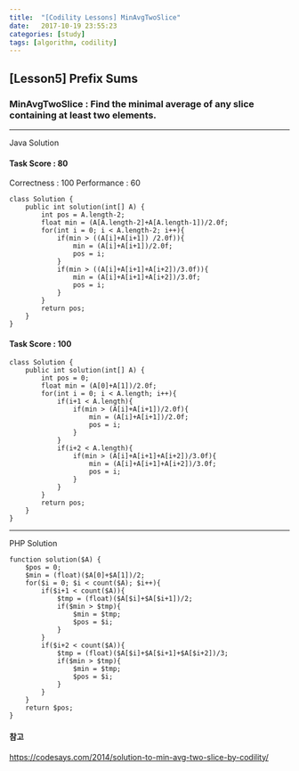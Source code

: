 ```yaml
---
title:  "[Codility Lessons] MinAvgTwoSlice"
date:   2017-10-19 23:55:23
categories: [study]
tags: [algorithm, codility]
---
```

## [Lesson5] Prefix Sums  
###  MinAvgTwoSlice : Find the minimal average of any slice containing at least two elements.  
---
Java Solution
#### Task Score : 80  
Correctness : 100 	Performance : 60  
```
class Solution {
    public int solution(int[] A) {
        int pos = A.length-2;
        float min = (A[A.length-2]+A[A.length-1])/2.0f;
        for(int i = 0; i < A.length-2; i++){
            if(min > ((A[i]+A[i+1]) /2.0f)){
                min = (A[i]+A[i+1])/2.0f;
                pos = i;
            }
            if(min > ((A[i]+A[i+1]+A[i+2])/3.0f)){
                min = (A[i]+A[i+1]+A[i+2])/3.0f;
                pos = i;
            }
        }
        return pos;
    }
}
```
#### Task Score : 100  
```
class Solution {
    public int solution(int[] A) {
        int pos = 0;
        float min = (A[0]+A[1])/2.0f;
        for(int i = 0; i < A.length; i++){
            if(i+1 < A.length){
                if(min > (A[i]+A[i+1])/2.0f){
                    min = (A[i]+A[i+1])/2.0f;
                    pos = i;
                }
            }
            if(i+2 < A.length){
                if(min > (A[i]+A[i+1]+A[i+2])/3.0f){
                    min = (A[i]+A[i+1]+A[i+2])/3.0f;
                    pos = i;
                }
            }
        }
        return pos;
    }
}
```
---
PHP Solution
```
function solution($A) {
    $pos = 0;
    $min = (float)($A[0]+$A[1])/2;
    for($i = 0; $i < count($A); $i++){
        if($i+1 < count($A)){
            $tmp = (float)($A[$i]+$A[$i+1])/2;
            if($min > $tmp){
                $min = $tmp;  
                $pos = $i;
            }
        }
        if($i+2 < count($A)){
            $tmp = (float)($A[$i]+$A[$i+1]+$A[$i+2])/3;
            if($min > $tmp){
                $min = $tmp;
                $pos = $i;
            }
        }
    }
    return $pos;
}
```

#### 참고  
https://codesays.com/2014/solution-to-min-avg-two-slice-by-codility/
